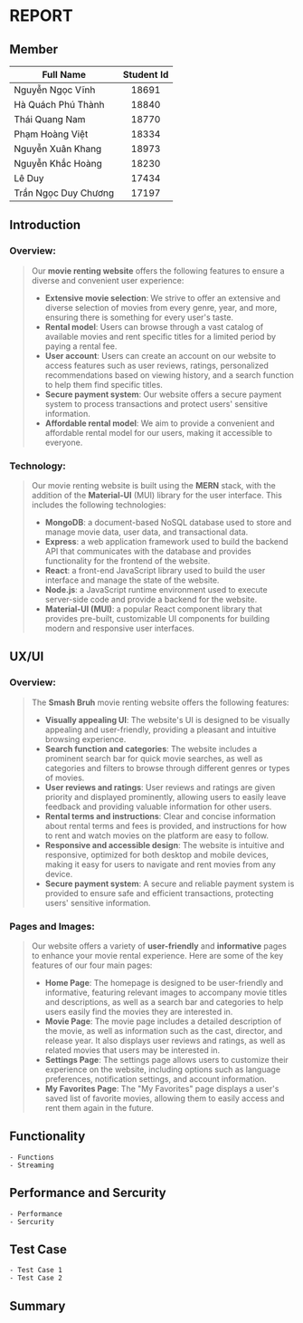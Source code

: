 # REPORT
## Member
| Full Name  | Student Id |
| ---------  | :---: |
| Nguyễn Ngọc Vĩnh  | 18691 |
| Hà Quách Phú Thành | 18840 |
| Thái Quang Nam | 18770 |
| Phạm Hoàng Việt | 18334 |
| Nguyễn Xuân Khang | 18973 |
| Nguyễn Khắc Hoàng | 18230 |
| Lê Duy | 17434 |
| Trần Ngọc Duy Chương | 17197 |
## Introduction
### Overview:
>Our **movie renting website** offers the following features to ensure a diverse and convenient user experience:
>- **Extensive movie selection**: We strive to offer an extensive and diverse selection of movies from every genre, year, and more, ensuring there is something for every user's taste.
>- **Rental model**: Users can browse through a vast catalog of available movies and rent specific titles for a limited period by paying a rental fee.
>- **User account**: Users can create an account on our website to access features such as user reviews, ratings, personalized recommendations based on viewing history, and a search function to help them find specific titles.
>- **Secure payment system**: Our website offers a secure payment system to process transactions and protect users' sensitive information.
>- **Affordable rental model**: We aim to provide a convenient and affordable rental model for our users, making it accessible to everyone.
### Technology:
>Our movie renting website is built using the **MERN** stack, with the addition of the **Material-UI** (MUI) library for the user interface. This includes the following technologies:
>- **MongoDB**: a document-based NoSQL database used to store and manage movie data, user data, and transactional data.
>- **Express**: a web application framework used to build the backend API that communicates with the database and provides functionality for the frontend of the website.
>- **React**: a front-end JavaScript library used to build the user interface and manage the state of the website.
>- **Node.js**: a JavaScript runtime environment used to execute server-side code and provide a backend for the website.
>- **Material-UI (MUI)**: a popular React component library that provides pre-built, customizable UI components for building modern and responsive user interfaces.

## UX/UI
### Overview:
> The **Smash Bruh** movie renting website offers the following features:
>- **Visually appealing UI**: The website's UI is designed to be visually appealing and user-friendly, providing a pleasant and intuitive browsing experience.
>- **Search function and categories**: The website includes a prominent search bar for quick movie searches, as well as categories and filters to browse through different genres or types of movies.
>- **User reviews and ratings**: User reviews and ratings are given priority and displayed prominently, allowing users to easily leave feedback and providing valuable information for other users.
>- **Rental terms and instructions**: Clear and concise information about rental terms and fees is provided, and instructions for how to rent and watch movies on the platform are easy to follow.
>- **Responsive and accessible design**: The website is intuitive and responsive, optimized for both desktop and mobile devices, making it easy for users to navigate and rent movies from any device.
>- **Secure payment system**: A secure and reliable payment system is provided to ensure safe and efficient transactions, protecting users' sensitive information.
### Pages and Images:
>Our website offers a variety of **user-friendly** and **informative** pages to enhance your movie rental experience. Here are some of the key features of our four main pages:
>- **Home Page**: The homepage is designed to be user-friendly and informative, featuring relevant images to accompany movie titles and descriptions, as well as a search bar and categories to help users easily find the movies they are interested in.
>- **Movie Page**: The movie page includes a detailed description of the movie, as well as information such as the cast, director, and release year. It also displays user reviews and ratings, as well as related movies that users may be interested in.
>- **Settings Page**: The settings page allows users to customize their experience on the website, including options such as language preferences, notification settings, and account information.
>- **My Favorites Page**: The "My Favorites" page displays a user's saved list of favorite movies, allowing them to easily access and rent them again in the future.


## Functionality
    - Functions
    - Streaming

## Performance and Sercurity
    - Performance
    - Sercurity

## Test Case
    - Test Case 1
    - Test Case 2
  
## Summary